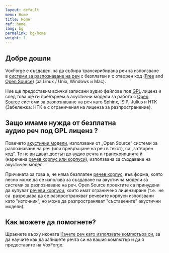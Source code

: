 ```yaml
---
layout: default
menu: Home
title: Home
ref: home
lang: bg
permalink: bg/home
weight: 1
---
```

Добре дошли
-----------

VoxForge е създаден, за да събира транскрибирана реч за използване 
в [системи за разпознаване на реч] с безплатен и с отворен код ([Free]
and [Open Source]) (за Linux / Unix, Windows и Mac).

Ние ще предоставим всички записани аудио файлове под [GPL] лиценз и след
това ще ги превърнем в акустични модели за работа с [Open Source]
системи за разпознаване на реч като Sphinx, ISIP, Julius и HTK
(Забележка: HTK е с ограничения на лиценза за разпространение).

Защо имаме нужда от безплатна  аудио реч под GPL лиценз ?
---------------------------------------------------------

Повечето [акустични модели], използвани от „Open Source“ системи за
разпознаване на реч (или превръщане на реч в текст), са „затворен код“.
Те не ви дават достъп до аудио речта и транскрипцията й (наречена [речев
корпус или корпуси]), използвана за създаване на акустичен модел.

Причината за това е, че няма безплатен [речев корпус][речев корпус или
корпуси]  във форма, която лесно може да се използва за създаване на
акустична модели за системи за разпознаване на реч. Open Source
проектите са принудени да купуват [речеви корпуси], които имат
ограничено лицензиране (т.е.  не са  разрешава да се разпространяват
речевите корпуси използвани като "източник", но може да разпространяват
"съставените" акустични модели).

Как можете да помогнете? 
-------------------------

Щракнете върху иконата [Качете реч като използвате компютъра си], за да
научите как да запишете речта си на вашия компютър и да я предоставите
на VoxForge.
 

  [системи за разпознаване на реч]: /faq/what-is-the-difference-between-a-speech-recognition-engine-and-a-speech-recognition-system
  [Free]: /faq/what-is-free-software
  [Open Source]: /faq/what-is-open-source-software
  [GPL]: /faq/what-is-gpl
  [акустични модели]: /faq/what-is-an-acoustic-model
  [речев корпус или корпуси]: /faq/what-is-a-speech-corpus-or-speech-corpora
  [речеви корпуси]: /faq/what-is-a-speech-corpus-or-speech-corpora
  [Качете реч като използвате компютъра си]: /bg/read
